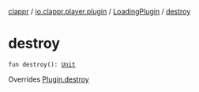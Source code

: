 [clappr](../../index.md) / [io.clappr.player.plugin](../index.md) / [LoadingPlugin](index.md) / [destroy](./destroy.md)

# destroy

`fun destroy(): `[`Unit`](https://kotlinlang.org/api/latest/jvm/stdlib/kotlin/-unit/index.html)

Overrides [Plugin.destroy](../-plugin/destroy.md)

